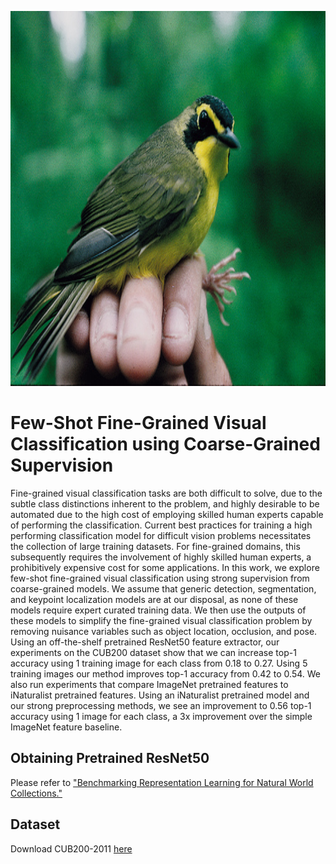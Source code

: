 
<p align="center">
    <img src="https://github.com/madivanhorn/Few_Shot_FGVC/blob/main/assets/Kentucky_Warbler_ex.jpg" alt="Image" width="800" height="600" />
</p>
                                                               
# Few-Shot Fine-Grained Visual Classification using Coarse-Grained Supervision

Fine-grained visual classification tasks are both difficult to solve, due to the subtle class distinctions inherent to the problem, and highly desirable to be automated due to the high cost of employing skilled human experts capable of performing the classification. Current best practices for training a high performing classification model for difficult vision problems necessitates the collection of large training datasets. For fine-grained domains, this subsequently requires the involvement of highly skilled human experts, a prohibitively expensive cost for some applications. In this work, we explore few-shot fine-grained visual classification using strong supervision from coarse-grained models. We assume that generic detection, segmentation, and keypoint localization models are at our  disposal, as none of these models require expert curated training data. We then use the outputs of these models to simplify the fine-grained visual classification problem by removing nuisance variables such as object location, occlusion, and pose. Using an off-the-shelf pretrained ResNet50 feature extractor, our experiments on the CUB200 dataset show that we can increase top-1 accuracy using 1 training image for each class from 0.18 to 0.27. Using 5 training images our method improves top-1 accuracy from 0.42 to 0.54. We also run experiments that compare ImageNet pretrained features to iNaturalist pretrained features. Using an iNaturalist pretrained model and our strong preprocessing methods, we see an improvement to 0.56 top-1 accuracy using 1 image for each class, a 3x improvement over the simple ImageNet feature baseline.

## Obtaining Pretrained ResNet50
Please refer to ["Benchmarking Representation Learning for Natural World Collections."](https://github.com/visipedia/newt/blob/main/benchmark/README.md) 

## Dataset
Download CUB200-2011 [here](http://www.vision.caltech.edu/visipedia/CUB-200-2011.html)
